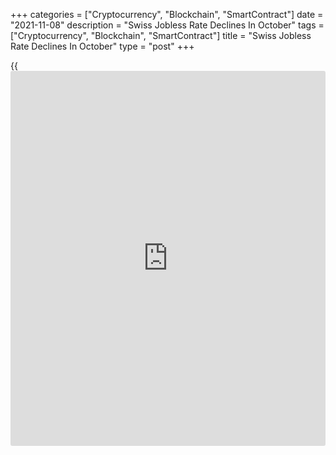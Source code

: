 +++
categories = ["Cryptocurrency", "Blockchain", "SmartContract"]
date = "2021-11-08"
description = "Swiss Jobless Rate Declines In October"
tags = ["Cryptocurrency", "Blockchain", "SmartContract"]
title = "Swiss Jobless Rate Declines In October"
type = "post"
+++

{{<iframe id="large-banner" src="https://www.bounty.group/#slide=6.0" width="100%" height="600" scrolling="no" style="border: 0px solid rgb(216, 221, 230); border-radius: 3px;">}}

Switzerland's jobless rate decreased marginally in October, data from
the State Secretariat for Economic Affairs showed on Monday.

The jobless rate fell a seasonally to 2.7 percent in October from 2.8
percent in September.

On an unadjusted basis, the unemployment rate fell to 2.5 percent in
October from 2.6 percent in the previous month.

The number of registered unemployed declined to 116,733 in October from
120,294 in the preceding month.

The unemployment rate among the youth aged between 15 and 24, increased
to 2.1 percent in October from 2.1 percent in the prior month.

For comments and feedback [contact](https://www.playgroundfx.com/contact/): editorial@rtt[news](https://www.letsplayfx.com/blog/forex-news-website/).com

[Economic News][1]

 **What parts of the world are seeing the best (and worst) economic
performances lately? Click[here][2] to check out our [Econ Scorecard][2]
and find out! See up-to-the-moment [ranking](https://www.playgroundfx.com/blog/crypto-exchange-ranking/)s for the best and worst
performers in [GDP][3], [unemployment rate][4], [inflation][5] and much
more.**

   1. www.rtt[news](https://www.letsplayfx.com/blog/forex-news-website/).com/Content/EconomicNews.aspx
   2. www.rtt[news](https://www.letsplayfx.com/blog/forex-news-website/).com/economic-scorecard/world-rank/retail-sales/highest-performance.aspx
   3. www.rtt[news](https://www.letsplayfx.com/blog/forex-news-website/).com/economic-scorecard/world-rank/GDP/highest-performance.aspx
   4. www.rtt[news](https://www.letsplayfx.com/blog/forex-news-website/).com/economic-scorecard/world-rank/unemployment-rate/lowest-performance.aspx
   5. www.rtt[news](https://www.letsplayfx.com/blog/forex-news-website/).com/economic-scorecard/world-rank/CPI/highest-performance.aspx